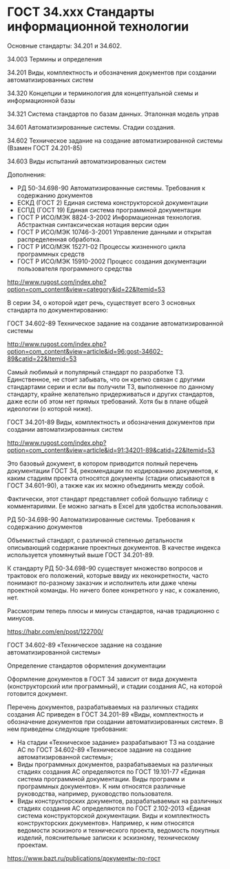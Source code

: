 # ГОСТ 34.ххх Стандарты информационной технологии

Основные стандарты: 34.201 и 34.602.

34.003 Термины и определения

34.201 Виды, комплектность и обозначения документов при создании автоматизированных систем

34.320 Концепции и терминология для концептуальной схемы и информационной базы

34.321 Система стандартов по базам данных. Эталонная модель управ

34.601 Автоматизированные системы. Стадии создания.

34.602 Техническое задание на создание автоматизированной системы (Взамен ГОСТ 24.201-85)

34.603 Виды испытаний автоматизированных систем


Дополнения:
- РД 50-34.698-90 Автоматизированные системы. Требования к содержанию документов
- ЕСКД (ГОСТ 2) Единая система конструкторской документации
- ЕСПД (ГОСТ 19) Единая система программной документации
- ГОСТ Р ИСО/МЭК 8824-3-2002 Информационная технология. Абстрактная синтаксическая нотация версии один
- ГОСТ Р ИСО/МЭК 10746-3-2001 Управление данными и открытая распределенная обработка.
- ГОСТ Р ИСО/МЭК 15271-02 Процессы жизненного цикла программных средств
- ГОСТ Р ИСО/МЭК 15910-2002 Процесс создания документации пользователя программного средства

http://www.rugost.com/index.php?option=com_content&view=category&id=22&Itemid=53









В серии 34, о которой идет речь, существует всего 3 основных стандарта по документированию:


ГОСТ 34.602-89 Техническое задание на создание автоматизированной системы

http://www.rugost.com/index.php?option=com_content&view=article&id=96:gost-34602-89&catid=22&Itemid=53

Самый любимый и популярный стандарт по разработке ТЗ. Единственное, не стоит забывать, что он крепко связан с другими стандартами серии и если вы получили ТЗ, выполненное по данному стандарту, крайне желательно придерживаться и других стандартов, даже если об этом нет прямых требований. Хотя бы в плане общей идеологии (о которой ниже).


ГОСТ 34.201-89 Виды, комплектность и обозначения документов при создании автоматизированных систем

http://www.rugost.com/index.php?option=com_content&view=article&id=91:34201-89&catid=22&Itemid=53

Это базовый документ, в котором приводится полный перечень документации ГОСТ 34, рекомендации по кодированию документов, к каким стадиям проекта относятся документы (стадии описываются в ГОСТ 34.601-90), а также как их можно объединить между собой.

Фактически, этот стандарт представляет собой большую таблицу с комментариями. Ее можно загнать в Excel для удобства использования.


РД 50-34.698-90 Автоматизированные системы. Требования к содержанию документов

Объемистый стандарт, с различной степенью детальности описывающий содержание проектных документов. В качестве индекса используется упомянутый выше ГОСТ 34.201-89.

К стандарту РД 50-34.698-90 существует множество вопросов и трактовок его положений, которые ввиду их неконкретности, часто понимают по-разному заказчик и исполнитель или даже члены проектной команды. Но ничего более конкретного у нас, к сожалению, нет.

Рассмотрим теперь плюсы и минусы стандартов, начав традиционно с минусов.

https://habr.com/en/post/122700/













ГОСТ 34.602-89 «Техническое задание на создание автоматизированной системы»



Определение стандартов оформления документации

Оформление документов в ГОСТ 34 зависит от вида документа (конструкторский или программный), и стадии создания АС, на которой готовится документ.

Перечень документов, разрабатываемых на различных стадиях создания АС приведен в ГОСТ 34.201-89 «Виды, комплектность и обозначение документов при создании автоматизированных систем». В нем приведены следующие требования:
* На стадии «Техническое задание» разрабатывают ТЗ на создание АС по ГОСТ 34.602-89 «Техническое задание на создание автоматизированной системы»;
* Виды программных документов, разрабатываемых на различных стадиях создания АС определяются по ГОСТ 19.101-77 «Единая система программной документации. Виды программ и программных документов». К ним относятся различные руководства, например, руководство пользователя.
* Виды конструкторских документов, разрабатываемых на различных стадиях создания АС определяются по ГОСТ 2.102-2013 «Единая система конструкторской документации. Виды и комплектность конструкторских документов». Например, к ним относятся ведомости эскизного и технического проекта, ведомость покупных изделий, пояснительные записки к эскизному, техническому проектам.


https://www.bazt.ru/publications/документы-по-гост
